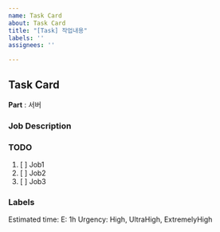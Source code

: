 ```yaml
---
name: Task Card
about: Task Card
title: "[Task] 작업내용"
labels: ''
assignees: ''

---
```


## Task Card

**Part** : 서버

### Job Description
>

### TODO
1. [ ] Job1
2. [ ] Job2
3. [ ] Job3

### Labels
Estimated time: E: 1h
Urgency: High, UltraHigh, ExtremelyHigh
